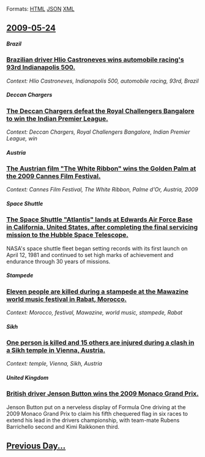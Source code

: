 
Formats: [HTML](2009/05/24/index.html)  [JSON](2009/05/24/index.json)  [XML](2009/05/24/index.xml)  

## [2009-05-24](/news/2009/05/24/index.md)

##### Brazil
### [ Brazilian driver Hlio Castroneves wins automobile racing's 93rd Indianapolis 500. ](/news/2009/05/24/brazilian-driver-helio-castroneves-wins-automobile-racing-s-93rd-indianapolis-500.md)
_Context: Hlio Castroneves, Indianapolis 500, automobile racing, 93rd, Brazil_

##### Deccan Chargers
### [ The Deccan Chargers defeat the Royal Challengers Bangalore to win the Indian Premier League. ](/news/2009/05/24/the-deccan-chargers-defeat-the-royal-challengers-bangalore-to-win-the-indian-premier-league.md)
_Context: Deccan Chargers, Royal Challengers Bangalore, Indian Premier League, win_

##### Austria
### [ The Austrian film "The White Ribbon" wins the Golden Palm at the 2009 Cannes Film Festival. ](/news/2009/05/24/the-austrian-film-the-white-ribbon-wins-the-golden-palm-at-the-2009-cannes-film-festival.md)
_Context: Cannes Film Festival, The White Ribbon, Palme d'Or, Austria, 2009_

##### Space Shuttle
### [ The Space Shuttle "Atlantis" lands at Edwards Air Force Base in California, United States, after completing the final servicing mission to the Hubble Space Telescope. ](/news/2009/05/24/the-space-shuttle-atlantis-lands-at-edwards-air-force-base-in-california-united-states-after-completing-the-final-servicing-mission-to.md)
NASA&#039;s space shuttle fleet began setting records with its first launch on April 12, 1981 and continued to set high marks of achievement and endurance through 30 years of missions.

##### Stampede
### [ Eleven people are killed during a stampede at the Mawazine world music festival in Rabat, Morocco. ](/news/2009/05/24/eleven-people-are-killed-during-a-stampede-at-the-mawazine-world-music-festival-in-rabat-morocco.md)
_Context: Morocco, festival, Mawazine, world music, stampede, Rabat_

##### Sikh
### [ One person is killed and 15 others are injured during a clash in a Sikh temple in Vienna, Austria. ](/news/2009/05/24/one-person-is-killed-and-15-others-are-injured-during-a-clash-in-a-sikh-temple-in-vienna-austria.md)
_Context: temple, Vienna, Sikh, Austria_

##### United Kingdom
### [ British driver Jenson Button wins the 2009 Monaco Grand Prix. ](/news/2009/05/24/british-driver-jenson-button-wins-the-2009-monaco-grand-prix.md)
Jenson Button put on a nerveless display of Formula One driving at the 2009 Monaco Grand Prix to claim his fifth chequered flag in six races to extend his lead in the drivers championship, with team-mate Rubens Barrichello second and Kimi Raikkonen third.

## [Previous Day...](/news/2009/05/23/index.md)

